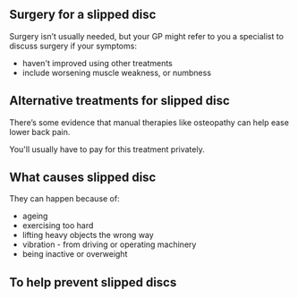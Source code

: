 ## Surgery for a slipped disc

Surgery isn’t usually needed, but your GP might refer to you a specialist to
discuss surgery if your symptoms:

- haven't improved using other treatments
- include worsening muscle weakness, or numbness

## Alternative treatments for slipped disc

There’s some evidence that manual therapies like osteopathy can help ease lower
back pain.

You'll usually have to pay for this treatment privately.

## What causes slipped disc

They can happen because of:

- ageing
- exercising too hard
- lifting heavy objects the wrong way
- vibration - from driving or operating machinery
- being inactive or overweight

## To help prevent slipped discs
